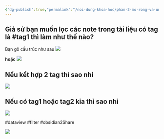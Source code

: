 ```yaml
---
{"dg-publish":true,"permalink":"/noi-dung-khoa-hoc/phan-2-mo-rong-va-ung-dung/loc-cac-notes-trong-vault-theo-tag/","dgPassFrontmatter":true,"noteIcon":"1"}
---
```



## Giả sử bạn muốn lọc các note trong tài liệu có tag là #tag1 thì làm như thế nào?

Bạn gõ cấu trúc như sau
![](https://i.imgur.com/ekORw0R.png)


**hoặc**
![](https://i.imgur.com/TxTOszm.png)


## Nếu kết hợp 2 tag thì sao nhỉ
![](https://i.imgur.com/BwYcScm.png)


## Nếu có tag1  hoặc tag2 kia thì sao nhỉ
![](https://i.imgur.com/Wf8kF00.png)



#dataview #filter #obsidian2Share 

![](https://i.imgur.com/EDps51I.png)
